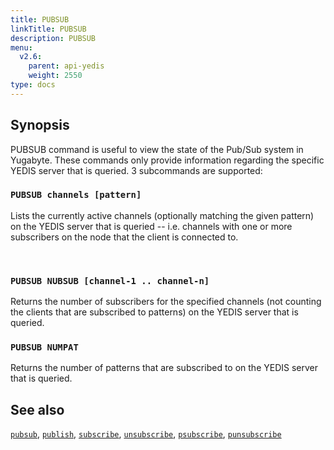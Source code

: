```yaml
---
title: PUBSUB
linkTitle: PUBSUB
description: PUBSUB
menu:
  v2.6:
    parent: api-yedis
    weight: 2550
type: docs
---
```


## Synopsis

PUBSUB command is useful to view the state of the Pub/Sub system in Yugabyte. These commands only provide information regarding the specific YEDIS server that is queried. 3 subcommands are supported:

### `PUBSUB channels [pattern]`

Lists the currently active channels (optionally matching the given pattern) on the YEDIS server that is queried -- i.e. channels with one or more subscribers on the node that the client is connected to.

<br>

### `PUBSUB NUBSUB [channel-1 .. channel-n]`

Returns the number of subscribers for the specified channels (not counting the clients that are subscribed to patterns) on the YEDIS server that is queried.

### `PUBSUB NUMPAT`

Returns the number of patterns that are subscribed to on the YEDIS server that is queried.

## See also

[`pubsub`](../pubsub/),
[`publish`](../publish/),
[`subscribe`](../subscribe/),
[`unsubscribe`](../unsubscribe/),
[`psubscribe`](../psubscribe/),
[`punsubscribe`](../punsubscribe/)
